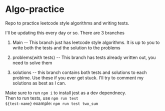 # Algo-practice
Repo to practice leetcode style algorithms and writing tests.

I'll be updating this every day or so. There are 3 branches

1. Main -- This branch just has leetcode style algorithms. It is up to you to write both the tests and the solution to the problems

2. problems(with tests) -- This branch has tests already written out, you need to solve them

3. solutions -- this branch contains both tests and solutions to each problme. Use these if you ever get stuck. I'll try to comment my solutions as best as I can.

Make sure to run <code>npm i</code> to install jest as a dev dependnecy. 
<br>
Then to run tests, use <code>npm run test ${test-name}</code> example: <code>npm run test two_sum</code>
